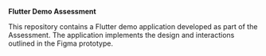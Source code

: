 **Flutter Demo Assessment**

This repository contains a Flutter demo application developed as part of the Assessment. The application implements the design and interactions outlined in the Figma prototype.
